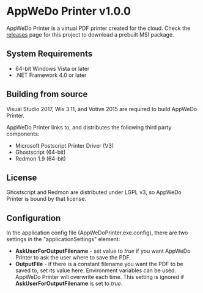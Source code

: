 # AppWeDo Printer v1.0.0

AppWeDo Printer is a virtual PDF printer created for the cloud. Check the [releases](https://github.com/LanlinkInovacao/AppWeDoPrinter/releases) page for this project to download a prebuilt MSI package.

## System Requirements

* 64-bit Windows Vista or later
* .NET Framework 4.0 or later

## Building from source

Visual Studio 2017, Wix 3.11, and Votive 2015 are required to build AppWeDo Printer.

AppWeDo Printer links to, and distributes the following third party components:

* Microsoft Postscript Printer Driver (V3)
* Ghostscript (64-bit)
* Redmon 1.9 (64-bit)

## License

Ghostscript and Redmon are distributed under LGPL v3, so AppWeDo Printer is bound by that license.

## Configuration
 
In the application config file (AppWeDoPrinter.exe.config), there are two settings in the "applicationSettings" element:

* ****AskUserForOutputFilename**** - set value to *true* if you want AppWeDo Printer to ask the user where to save the PDF.
* ****OutputFile**** - if there is a constant filename you want the PDF to be saved to, set its value here. Environment variables can be used. AppWeDo Printer will overwrite each time. This setting is ignored if  **AskUserForOutputFilename** is set to *true*. 

